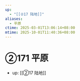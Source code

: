 ```yaml
---
up:
  - "[[②17 陆地]]"
aliases:
  - 平原
ctime: 2025-03-01T13:06:14+08:00
mtime: 2025-10-01T11:40:36+08:00
---
```


# ②171 平原

- up: [[②17 陆地]]
